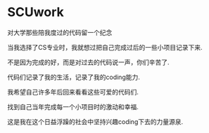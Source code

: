 # SCUwork
对大学那些陪我度过的代码留一个纪念

当我选择了CS专业时，我就想过把自己完成过后的一些小项目记录下来.

不是因为完成的好，而是对过去的代码说一声，你们辛苦了.

代码们记录了我的生活，记录了我的coding能力.

我希望自己许多年后回来看看这些可爱的代码们.

找到自己当年完成每一个小项目时的激动和幸福.

这是我在这个日益浮躁的社会中坚持兴趣coding下去的力量源泉.
